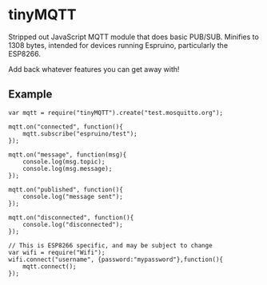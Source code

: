 # tinyMQTT

Stripped out JavaScript MQTT module that does basic PUB/SUB. Minifies to 1308 bytes, intended for devices running Espruino, particularly the ESP8266.

Add back whatever features you can get away with!

## Example

```
var mqtt = require("tinyMQTT").create("test.mosquitto.org");

mqtt.on("connected", function(){
	mqtt.subscribe("espruino/test");
});

mqtt.on("message", function(msg){
	console.log(msg.topic);
	console.log(msg.message);
});

mqtt.on("published", function(){
	console.log("message sent");
});

mqtt.on("disconnected", function(){
	console.log("disconnected");
});

// This is ESP8266 specific, and may be subject to change
var wifi = require("Wifi");
wifi.connect("username", {password:"mypassword"},function(){
	mqtt.connect();
});
```